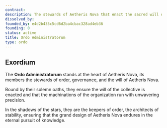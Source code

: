 ```yaml
---
contract:
description: The stewards of Aetheris Nova that enact the sacred will of the organization.
dissolved_by:
founded_by: e4d2b435c5cd6d2ba4cbac328ad4eb36
founding: 0
status: active
title: Ordo Administratorum
type: ordo
---
```


## Exordium

The **Ordo Administratorum** stands at the heart of Aetheris Nova, its members the stewards of order, governance, and the will of Aetheris Nova.

Bound by their solemn oaths, they ensure the will of the collective is enacted and that the machinations of the organization run with unwavering precision.

In the shadows of the stars, they are the keepers of order, the architects of stability, ensuring that the grand design of Aetheris Nova endures in the eternal pursuit of knowledge.
